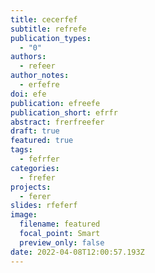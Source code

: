 ```yaml
---
title: cecerfef
subtitle: refrefe
publication_types:
  - "0"
authors:
  - refeer
author_notes:
  - erfefre
doi: efe
publication: efreefe
publication_short: efrfr
abstract: frerfreefer
draft: true
featured: true
tags:
  - fefrfer
categories:
  - frefer
projects:
  - ferer
slides: rfeferf
image:
  filename: featured
  focal_point: Smart
  preview_only: false
date: 2022-04-08T12:00:57.193Z
---
```

